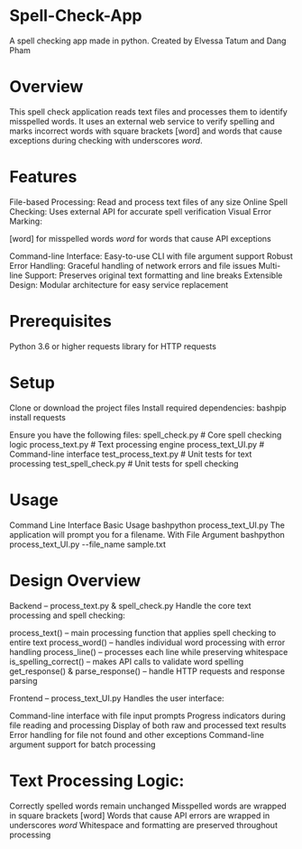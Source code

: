 # Spell-Check-App
A spell checking app made in python. Created by Elvessa Tatum and Dang Pham

# Overview
This spell check application reads text files and processes them to identify misspelled words. It uses an external web service to verify spelling and marks incorrect words with square brackets [word] and words that cause exceptions during checking with underscores _word_.

# Features

File-based Processing: Read and process text files of any size
Online Spell Checking: Uses external API for accurate spell verification
Visual Error Marking:

[word] for misspelled words
_word_ for words that cause API exceptions


Command-line Interface: Easy-to-use CLI with file argument support
Robust Error Handling: Graceful handling of network errors and file issues
Multi-line Support: Preserves original text formatting and line breaks
Extensible Design: Modular architecture for easy service replacement

# Prerequisites

Python 3.6 or higher
requests library for HTTP requests

# Setup

Clone or download the project files
Install required dependencies:
bashpip install requests

Ensure you have the following files:
spell_check.py          # Core spell checking logic
process_text.py         # Text processing engine
process_text_UI.py      # Command-line interface
test_process_text.py    # Unit tests for text processing
test_spell_check.py     # Unit tests for spell checking

# Usage
Command Line Interface
  Basic Usage
    bashpython process_text_UI.py
    The application will prompt you for a filename.
With File Argument
    bashpython process_text_UI.py --file_name sample.txt

# Design Overview
Backend – process_text.py & spell_check.py Handle the core text processing and spell checking:

process_text() – main processing function that applies spell checking to entire text
process_word() – handles individual word processing with error handling
process_line() – processes each line while preserving whitespace
is_spelling_correct() – makes API calls to validate word spelling
get_response() & parse_response() – handle HTTP requests and response parsing

Frontend – process_text_UI.py Handles the user interface:

Command-line interface with file input prompts
Progress indicators during file reading and processing
Display of both raw and processed text results
Error handling for file not found and other exceptions
Command-line argument support for batch processing

# Text Processing Logic:

Correctly spelled words remain unchanged
Misspelled words are wrapped in square brackets [word]
Words that cause API errors are wrapped in underscores _word_
Whitespace and formatting are preserved throughout processing
